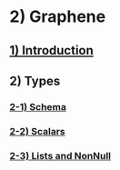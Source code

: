 # 2) Graphene



<a href="2_graphene/01_intro.md">

## 1) Introduction
</a>







## 2) Types





<a href="2_graphene/02_1_schema.md">

### 2-1) Schema
</a>


<a href="2_graphene/02_2_scalars.md">

### 2-2) Scalars
</a>


<a href="2_graphene/02_3_lists.md">

### 2-3) Lists and NonNull
</a>










